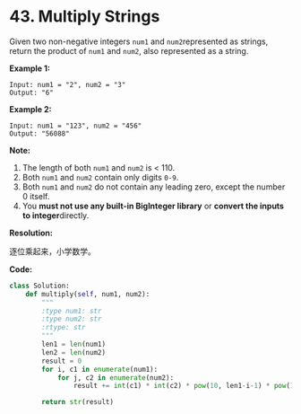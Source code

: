 # 43. Multiply Strings

Given two non-negative integers `num1` and `num2`represented as strings, return the product of `num1` and `num2`, also represented as a string.

**Example 1:**

```
Input: num1 = "2", num2 = "3"
Output: "6"
```

**Example 2:**

```
Input: num1 = "123", num2 = "456"
Output: "56088"
```

**Note:**

1. The length of both `num1` and `num2` is < 110.
2. Both `num1` and `num2` contain only digits `0-9`.
3. Both `num1` and `num2` do not contain any leading zero, except the number 0 itself.
4. You **must not use any built-in BigInteger library** or **convert the inputs to integer**directly.



**Resolution:**

逐位乘起来，小学数学。

**Code:**

```python
class Solution:
    def multiply(self, num1, num2):
        """
        :type num1: str
        :type num2: str
        :rtype: str
        """
        len1 = len(num1)
        len2 = len(num2)
        result = 0
        for i, c1 in enumerate(num1):
            for j, c2 in enumerate(num2):
                result += int(c1) * int(c2) * pow(10, len1-i-1) * pow(10, len2-j-1)

        return str(result)
```

